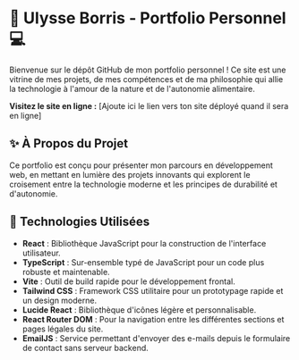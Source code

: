 # 🌿 Ulysse Borris - Portfolio Personnel 💻

Bienvenue sur le dépôt GitHub de mon portfolio personnel ! Ce site est une vitrine de mes projets, de mes compétences et de ma philosophie qui allie la technologie à l'amour de la nature et de l'autonomie alimentaire.

**Visitez le site en ligne :** [Ajoute ici le lien vers ton site déployé quand il sera en ligne]

## ✨ À Propos du Projet

Ce portfolio est conçu pour présenter mon parcours en développement web, en mettant en lumière des projets innovants qui explorent le croisement entre la technologie moderne et les principes de durabilité et d'autonomie.

## 🚀 Technologies Utilisées

- **React** : Bibliothèque JavaScript pour la construction de l'interface utilisateur.
- **TypeScript** : Sur-ensemble typé de JavaScript pour un code plus robuste et maintenable.
- **Vite** : Outil de build rapide pour le développement frontal.
- **Tailwind CSS** : Framework CSS utilitaire pour un prototypage rapide et un design moderne.
- **Lucide React** : Bibliothèque d'icônes légère et personnalisable.
- **React Router DOM** : Pour la navigation entre les différentes sections et pages légales du site.
- **EmailJS** : Service permettant d'envoyer des e-mails depuis le formulaire de contact sans serveur backend.
